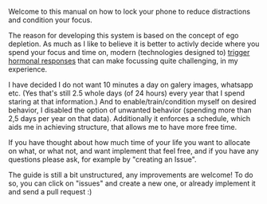 Welcome to this manual on how to lock your phone to reduce distractions and condition your focus.

The reason for developing this system is based on the concept of ego depletion. As much as I like to believe it is better to activly decide where you spend your focus and time on, modern (technologies designed to) [trigger hormonal responses][1] that can make focussing quite challenging, in my experience.

I have decided I do not want 10 minutes a day on galery images, whatsapp etc. (Yes that's still 2.5 whole days (of 24 hours) every year that I spend staring at that information.) And to enable/train/condition myself on desired behavior, I disabled the option of unwanted behavior (spending more than 2,5 days per year on that data). Additionally it enforces a schedule, which aids me in achieving structure, that allows me to have more free time.

If you have thought about how much time of your life you want to allocate on what, or what not, and want implement that feel free, and if you have any questions please ask, for example by "creating an Issue".

The guide is still a bit unstructured, any improvements are welcome! To do so, you can click on "issues" and create a new one, or already implement it and send a pull request :)

[1]: http://sitn.hms.harvard.edu/flash/2018/dopamine-smartphones-battle-time/
